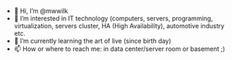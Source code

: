 - 👋 Hi, I’m @mwwilk
- 👀 I’m interested in IT technology (computers, servers, programming, virtualization, servers cluster, HA (High Availability), automotive industry etc.
- 🌱 I’m currently learning the art of live (since birth day)
- 📫 How or where to reach me: in data center/server room or basement ;)

<!---
mwwilk/mwwilk is a ✨ special ✨ repository because its `README.md` (this file) appears on your GitHub profile.
You can click the Preview link to take a look at your changes.
--->
